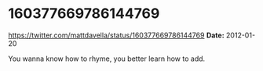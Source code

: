 # 160377669786144769
https://twitter.com/mattdavella/status/160377669786144769
**Date:** 2012-01-20

You wanna know how to rhyme, you better learn how to add.
